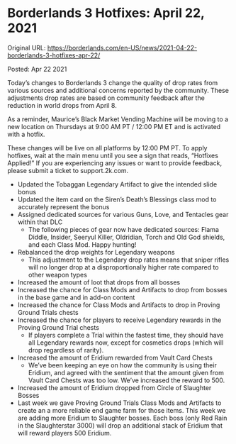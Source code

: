 Borderlands 3 Hotfixes: April 22, 2021
======================================

Original URL: https://borderlands.com/en-US/news/2021-04-22-borderlands-3-hotfixes-apr-22/

Posted: Apr 22 2021

Today’s changes to Borderlands 3 change the quality of drop rates from various sources and additional concerns reported by the community. These adjustments drop rates are based on community feedback after the reduction in world drops from April 8.

As a reminder, Maurice’s Black Market Vending Machine will be moving to a new location on Thursdays at 9:00 AM PT / 12:00 PM ET and is activated with a hotfix.

These changes will be live on all platforms by 12:00 PM PT. To apply hotfixes, wait at the main menu until you see a sign that reads, “Hotfixes Applied!” If you are experiencing any issues or want to provide feedback, please submit a ticket to support.2k.com.

- Updated the Tobaggan Legendary Artifact to give the intended slide bonus
- Updated the item card on the Siren’s Death’s Blessings class mod to accurately represent the bonus
- Assigned dedicated sources for various Guns, Love, and Tentacles gear within that DLC
  - The following pieces of gear now have dedicated sources: Flama Diddle, Insider, Seeryul Killer, Oldridian, Torch and Old God shields, and each Class Mod. Happy hunting!
- Rebalanced the drop weights for Legendary weapons
  - This adjustment to the Legendary drop rates means that sniper rifles will no longer drop at a disproportionally higher rate compared to other weapon types
- Increased the amount of loot that drops from all bosses
- Increased the chance for Class Mods and Artifacts to drop from bosses in the base game and in add-on content
- Increased the chance for Class Mods and Artifacts to drop in Proving Ground Trials chests
- Increased the chance for players to receive Legendary rewards in the Proving Ground Trial chests
  - If players complete a Trial within the fastest time, they should have all Legendary rewards now, except for cosmetics drops (which will drop regardless of rarity).
- Increased the amount of Eridium rewarded from Vault Card Chests
  - We’ve been keeping an eye on how the community is using their Eridium, and agreed with the sentiment that the amount given from Vault Card Chests was too low. We’ve increased the reward to 500.
- Increased the amount of Eridium dropped from Circle of Slaughter Bosses
 - Last week we gave Proving Ground Trials Class Mods and Artifacts to create an a more reliable end game farm for those items. This week we are adding more Eridium to Slaughter bosses. Each boss (only Red Rain in the Slaughterstar 3000) will drop an additional stack of Eridium that will reward players 500 Eridium.

